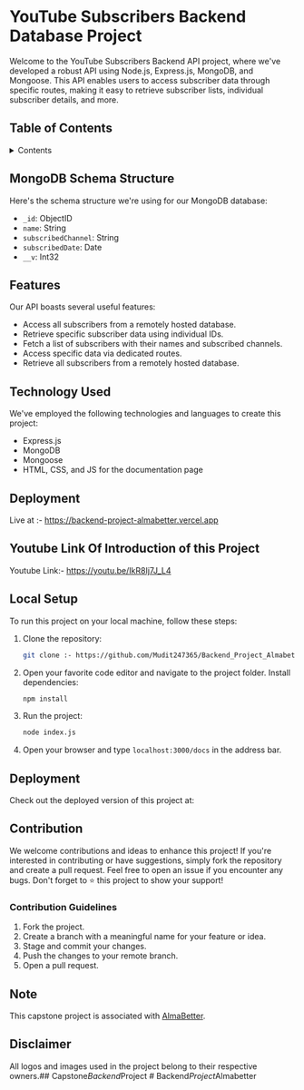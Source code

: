 # YouTube Subscribers Backend Database Project

Welcome to the YouTube Subscribers Backend API project, where we've developed a robust API using Node.js, Express.js, MongoDB, and Mongoose. This API enables users to access subscriber data through specific routes, making it easy to retrieve subscriber lists, individual subscriber details, and more.

## Table of Contents
<details>
    <summary>Contents</summary>
    <ol>
        <li><a href="#introduction">Introduction</a></li>
        <li><a href="#features">Features</a></li>
        <li><a href="#technology-used">Technology Used</a></li>
        <li><a href="#local-setup">Local Setup</a></li>
        <li><a href="#contribution">Contribution</a></li>
    </ol>
</details>

## MongoDB Schema Structure

Here's the schema structure we're using for our MongoDB database: 

- `_id`: ObjectID
- `name`: String
- `subscribedChannel`: String
- `subscribedDate`: Date
- `__v`: Int32

## Features

Our API boasts several useful features:

- Access all subscribers from a remotely hosted database.
- Retrieve specific subscriber data using individual IDs.
- Fetch a list of subscribers with their names and subscribed channels.
- Access specific data via dedicated routes.
- Retrieve all subscribers from a remotely hosted database.

## Technology Used

We've employed the following technologies and languages to create this project:

- Express.js
- MongoDB
- Mongoose
- HTML, CSS, and JS for the documentation page

## Deployment 

Live at :- https://backend-project-almabetter.vercel.app

## Youtube Link Of Introduction of this Project

Youtube Link:- https://youtu.be/IkR8Ij7J_L4

## Local Setup

To run this project on your local machine, follow these steps:

1. Clone the repository:
   ```bash
   git clone :- https://github.com/Mudit247365/Backend_Project_Almabetter.git
   ```

2. Open your favorite code editor and navigate to the project folder. Install dependencies:
   ```bash
   npm install
   ```

3. Run the project:
   ```bash
   node index.js
   ```

4. Open your browser and type `localhost:3000/docs` in the address bar.

## Deployment

Check out the deployed version of this project at: 

## Contribution

We welcome contributions and ideas to enhance this project! If you're interested in contributing or have suggestions, simply fork the repository and create a pull request. Feel free to open an issue if you encounter any bugs. Don't forget to ⭐ this project to show your support!

### Contribution Guidelines

1. Fork the project.
2. Create a branch with a meaningful name for your feature or idea.
3. Stage and commit your changes.
4. Push the changes to your remote branch.
5. Open a pull request.

## Note

This capstone project is associated with [AlmaBetter](https://www.almabetter.com).

## Disclaimer

All logos and images used in the project belong to their respective owners.##   C a p s t o n e _ B a c k e n d _ P r o j e c t  
 #   B a c k e n d _ P r o j e c t _ A l m a b e t t e r  
 